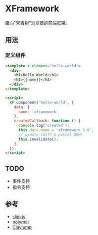 # XFramework

面向"常青树"浏览器的前端框架。

## 用法

### 定义组件

```html
<template x-element="hello-world">
  <div>
    <h1>Hello World</h1>
    <h2>{{name}}</h2>
  </div>
</template>

<script>
  XF.component('hello-world', {
    data: {
      name: 'xframework'
    },
    createdCallback: function () {
      console.log('created');
      this.data.name = 'xframework 1.0';
      // update (diff & patch) DOM!
      this.invalidate();
    },
  });
</script>
```

## TODO

- 事件支持
- 指令支持

## 参考

- [slim.js](https://github.com/slimjs/slim.js)
- [polymer](https://www.polymer-project.org/)
- [Claylump](https://github.com/ahomu/Claylump)